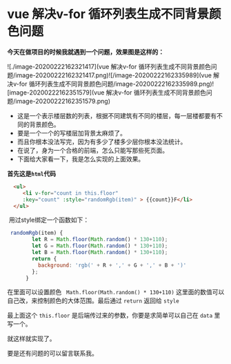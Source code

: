 # vue 解决v-for 循环列表生成不同背景颜色问题

**今天在做项目的时候我就遇到一个问题，效果图是这样的：**

![./image-20200222162321417](vue 解决v-for 循环列表生成不同背景颜色问题/image-20200222162321417.png)![/image-20200222162335989](vue 解决v-for 循环列表生成不同背景颜色问题/image-20200222162335989.png)![image-20200222162351579](vue 解决v-for 循环列表生成不同背景颜色问题/image-20200222162351579.png)

- 这是一个表示楼层数的列表，根据不同建筑有不同的楼层，每一层楼都要有不同的背景颜色。
- 要是一个一个的写楼层加背景太麻烦了。
- 而且你根本没法写完，因为有多少了楼多少层你根本没法统计。
- 在说了，身为一个合格的前端，怎么只能写那些死页面。
- 下面给大家看一下，我是怎么实现的上面效果。

**首先这是`html`代码**

```  html
  <ul> 
 	 <li v-for="count in this.floor" 
     :key="count" :style="randomRgb(item)" > {{count}}F</li>
  </ul> 
```

​      用过style绑定一个函数如下：

``` javascript
 randomRgb(item) {
        let R = Math.floor(Math.random() * 130+110);
        let G = Math.floor(Math.random() * 130+110);
        let B = Math.floor(Math.random() * 130+110);
        return {
          background: 'rgb(' + R + ',' + G + ',' + B + ')'
        };
      }
```

在里面可以设置颜色 ` Math.floor(Math.random() * 130+110)` 这里面的数值可以自己改，来控制颜色的大体范围。最后通过 `return` 返回给 `style` 

最上面这个 `this.floor` 是后端传过来的参数，你要是求简单可以自己在 `data` 里写一个。

就这样就实现了。

要是还有问题的可以留言联系我。

